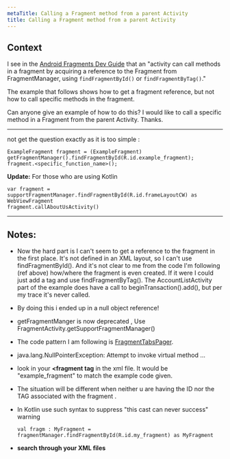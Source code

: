 ```yaml
---
metaTitle: Calling a Fragment method from a parent Activity
title: Calling a Fragment method from a parent Activity
---
```


## Context

I see in the [Android Fragments Dev Guide](http://developer.android.com/guide/topics/fundamentals/fragments.html) that an "activity can call methods in a fragment by acquiring a reference to the Fragment from FragmentManager, using `findFragmentById()` or `findFragmentByTag()`."


The example that follows shows how to get a fragment reference, but not how to call specific methods in the fragment.


Can anyone give an example of how to do this? I would like to call a specific method in a Fragment from the parent Activity. Thanks.



---

not get the question exactly as it is too simple :



```
ExampleFragment fragment = (ExampleFragment) getFragmentManager().findFragmentById(R.id.example_fragment);
fragment.<specific_function_name>(); 

```

**Update:**
For those who are using Kotlin



```
var fragment = supportFragmentManager.findFragmentById(R.id.frameLayoutCW) as WebViewFragment
fragment.callAboutUsActivity()

```


---

## Notes:

- Now the hard part is I can't seem to get a reference to the fragment in the first place. It's not defined in an XML layout, so I can't use findFragmentById(). And it's not clear to me from the code I'm following (ref above) how/where the fragment is even created. If it were I could just add a tag and use findFragmentByTag(). The AccountListActivity part of the example does have a call to beginTransaction().add(), but per my trace it's never called.
- By doing this i ended up in a null object reference!
- getFragmentManger is now deprecated , Use FragmentActivity.getSupportFragmentManager()
- The code pattern I am following is [FragmentTabsPager](http://developer.android.com/resources/samples/Support4Demos/src/com/example/android/supportv4/app/FragmentTabsPager.html).
- java.lang.NullPointerException: Attempt to invoke virtual method ...
- look in your **&lt;fragment tag** in the xml file. It would be "example_fragment" to match the example code given.
- The situation will be different when neither u are having the ID nor the TAG associated with the fragment .
- In Kotlin use such syntax to suppress "this cast can never success" warning

  `val fragm : MyFragment = fragmentManager.findFragmentById(R.id.my_fragment) as MyFragment`
- **search through your XML files**
